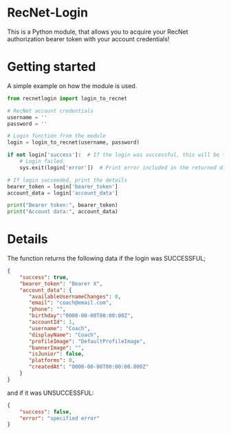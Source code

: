 # RecNet-Login
This is a Python module, that allows you to acquire your RecNet authorization bearer token with your account credentials!

# Getting started
A simple example on how the module is used.
```py
from recnetlogin import login_to_recnet

# RecNet account credentials
username = ''
password = ''

# Login function from the module
login = login_to_recnet(username, password)

if not login['success']:  # If the login was successful, this will be true
    # Login failed.
    sys.exit(login['error'])  # Print error included in the returned dictionary

# If login succeeded, print the details
bearer_token = login['bearer_token']
account_data = login['account_data']

print("Bearer token:", bearer_token)
print("Account data:", account_data)

```

# Details
The function returns the following data if the login was SUCCESSFUL;
```json
{
    "success": true,
    "bearer_token": "Bearer X",
    "account_data": {
       "availableUsernameChanges": 0,
       "email": "coach@email.com",
       "phone": "",
       "birthday":"0000-00-00T00:00:00Z",
       "accountId": 1,
       "username": "Coach",
       "displayName": "Coach",
       "profileImage": "DefaultProfileImage",
       "bannerImage": "",
       "isJunior": false,
       "platforms": 0,
       "createdAt": "0000-00-00T00:00:00.000Z"
    }
}
```
and if it was UNSUCCESSFUL:
```json
{
    "success": false,
    "error": "specified error"
}
```
